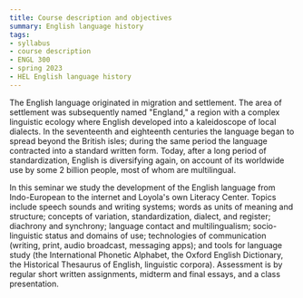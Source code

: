```yaml
---
title: Course description and objectives
summary: English language history
tags:
- syllabus
- course description
- ENGL 300
- spring 2023
- HEL English language history
---
```


The English language originated in migration and settlement.
The area of settlement was subsequently named "England," a region with a complex linguistic ecology where English developed into a kaleidoscope of local dialects.
In the seventeenth and eighteenth centuries the language began to spread beyond the British isles; during the same period the language contracted into a standard written form.
Today, after a long period of standardization, English is diversifying again, on account of its worldwide use by some 2 billion people, most of whom are multilingual.

In this seminar we study the development of the English language from Indo-European to the internet and Loyola's own Literacy Center.
Topics include speech sounds and writing systems;
words as units of meaning and structure;
concepts of variation, standardization, dialect, and register;
diachrony and synchrony;
language contact and multilingualism;
socio-linguistic status and domains of use;
technologies of communication (writing, print, audio broadcast, messaging apps);
and tools for language study (the International Phonetic Alphabet, the Oxford English Dictionary, the Historical Thesaurus of English, linguistic corpora).
Assessment is by regular short written assignments, midterm and final essays, and a class presentation.
